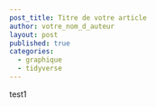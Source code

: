```yaml
---
post_title: Titre de votre article
author: votre_nom_d_auteur
layout: post
published: true
categories:
  - graphique
  - tidyverse
---
```


test1